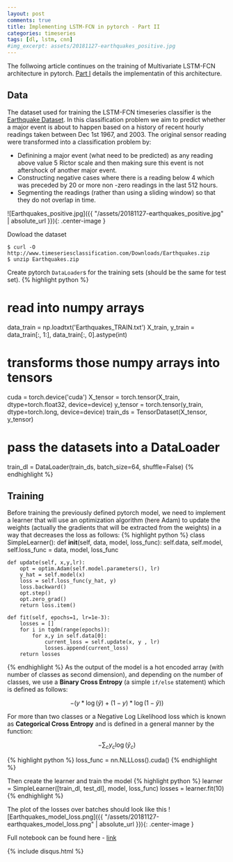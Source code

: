 ```yaml
---
layout: post
comments: true
title: Implementing LSTM-FCN in pytorch - Part II
categories: timeseries
tags: [dl, lstm, cnn]
#img_excerpt: assets/20181127-earthquakes_positive.jpg
---
```


The follwoing article continues on the training of Multivariate LSTM-FCN architecture in pytorch. [Part I]() details the implementatin of this architecture.

## Data
The dataset used for training the LSTM-FCN timeseries classifier is the [Earthquake Dataset](http://www.timeseriesclassification.com/description.php?Dataset=Earthquakes). In this classification problem we aim to predict whether a major event is about to happen based on a history of recent hourly readings taken between Dec 1st 1967, and 2003.
The original sensor reading were transformed into a classification problem by:
- Definining a major event (what need to be predicted) as any reading above value 5 Rictor scale and then making sure this event is not aftershock of another major event.
- Constructing negative cases where there is a reading below 4 which was preceded by 20 or more non -zero readings in the last 512 hours.
- Segmenting the readings (rather than using a sliding window) so that they do not overlap in time.

![Earthquakes_positive.jpg]({{ "/assets/20181127-earthquakes_positive.jpg" | absolute_url }}){: .center-image }

Dowload the dataset
```
$ curl -O http://www.timeseriesclassification.com/Downloads/Earthquakes.zip
$ unzip Earthquakes.zip
```
Create pytorch `DataLoader`s for the training sets (should be the same for test set).
{% highlight python %}
# read into numpy arrays
data_train = np.loadtxt('Earthquakes_TRAIN.txt')
X_train, y_train = data_train[:, 1:], data_train[:, 0].astype(int)
# transforms those numpy arrays into tensors
cuda = torch.device('cuda')
X_tensor = torch.tensor(X_train, dtype=torch.float32, device=device)
y_tensor = torch.tensor(y_train, dtype=torch.long, device=device)
train_ds = TensorDataset(X_tensor, y_tensor)
# pass the datasets into a DataLoader
train_dl = DataLoader(train_ds, batch_size=64, shuffle=False)
{% endhighlight %}

## Training
Before training the previously defined pytorch model, we need to implement a learner that will use an optimization algorithm (here Adam) to update the weights (actually the gradients that will be extracted from the weights) in a way that decreases the loss as follows:
{% highlight python %}
class SimpleLearner():
    def __init__(self, data, model, loss_func):
        self.data, self.model, self.loss_func = data, model, loss_func

    def update(self, x,y,lr):
        opt = optim.Adam(self.model.parameters(), lr)
        y_hat = self.model(x)
        loss = self.loss_func(y_hat, y)
        loss.backward()
        opt.step()
        opt.zero_grad()
        return loss.item()

    def fit(self, epochs=1, lr=1e-3):
        losses = []
        for i in tqdm(range(epochs)):
            for x,y in self.data[0]:
                current_loss = self.update(x, y , lr)
                losses.append(current_loss)
        return losses
{% endhighlight %}
As the output of the model is a hot encoded array (with number of classes as second dimension), and depending on the number of classes, we use a **Binary Cross Entropy** (a simple `if/else` statement) which is defined as follows:

$$−(y * \log (\hat{y}) + (1−y) * \log (1−\hat{y}))$$

For more than two classes or a Negative Log Likelihood loss which is known as **Categorical Cross Entropy** and is defined in a general manner by the function:

$$ − \sum_c y_c \log (\hat{y}_c) $$

{% highlight python %}
loss_func = nn.NLLLoss().cuda()
{% endhighlight %}

Then create the learner and train the model
{% highlight python %}
learner = SimpleLearner([train_dl, test_dl], model, loss_func)
losses = learner.fit(10)
{% endhighlight %}

The plot of the losses over batches should look like this
![Earthquakes_model_loss.png]({{ "/assets/20181127-earthquakes_model_loss.png" | absolute_url }}){: .center-image }

Full notebook can be found here - [link](https://github.com/dzlab/deepprojects/blob/master/timeseries/LSTM_FCN_pytorch.ipynb)

{% include disqus.html %}
